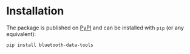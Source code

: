 # Installation

The package is published on [PyPI](https://pypi.org/project/deezer-python/) and can be installed with `pip` (or any equivalent):

```bash
pip install bluetooth-data-tools
```
